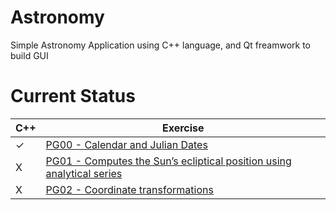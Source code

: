 # Astronomy
Simple Astronomy Application using C++ language, and Qt freamwork to build GUI

# Current Status

C++ | Exercise 
--- | ------- 
 ✓ | [PG00 - Calendar and Julian Dates](https://github.com/salim97/Astronomy-and-Computer/tree/master/Example/PG00%20-%20Calendar%20and%20Julian%20Dates)
 X | [PG01 - Computes the Sun’s ecliptical position using analytical series](https://github.com/salim97/Astronomy-and-Computer/)
 X | [PG02 -  Coordinate transformations](https://github.com/salim97/Astronomy-and-Computer/)
 




